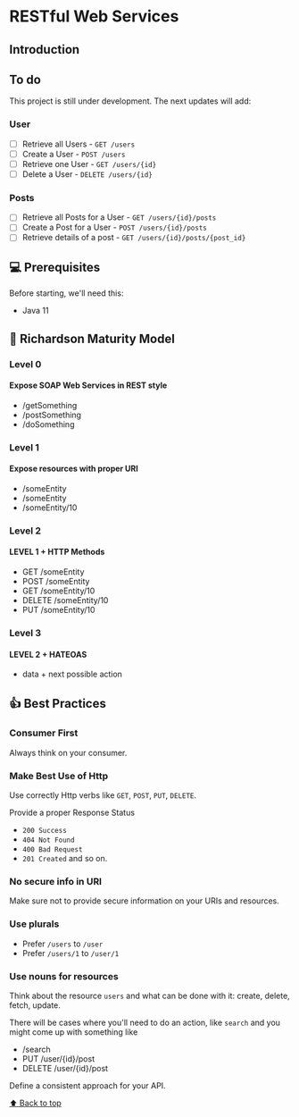 # RESTful Web Services

<!-- ![GitHub repo size](https://img.shields.io/github/repo-size/luigigil/event-driven-microservices?style=for-the-badge)
![GitHub language count](https://img.shields.io/github/languages/count/luigigil/event-driven-microservices?style=for-the-badge)
![GitHub forks](https://img.shields.io/github/forks/luigigil/event-driven-microservices?style=for-the-badge)
![Bitbucket open issues](https://img.shields.io/bitbucket/issues/luigigil/event-driven-microservices?style=for-the-badge)
![Bitbucket open pull requests](https://img.shields.io/bitbucket/pr-raw/luigigil/event-driven-microservices?style=for-the-badge)
![](https://img.shields.io/github/languages/top/luigigil/event-driven-microservices?style=for-the-badge) -->

##  Introduction

<!-- There are many patterns that can be found for building production-ready software. A good start point could be looking at Chris Richardson's [site](https://microservices.io/patterns/index.html).

This repository was initially built as part of the author's study from Sergey Kargopolov's [course](https://www.udemy.com/course/spring-boot-microservices-cqrs-saga-axon-framework/). The main objective was a build a simple event-driven [microservices](https://microservices.io/patterns/microservices.html) system, as well as the application of patterns like [CQRS](https://microservices.io/patterns/data/cqrs.html), [Event-Sourcing](https://microservices.io/patterns/data/event-sourcing.html), [Saga](https://microservices.io/patterns/data/saga.html), [Database per Service](https://microservices.io/patterns/data/database-per-service.html) and [Domain event](https://microservices.io/patterns/data/domain-event.html).

Next challenges include extending functionalities of this project, adding a nice frontend interface, and explore the patterns above more in depth, as well as impleting other interesting patterns to solve problems that might happen. -->

##  To do

This project is still under development. The next updates will add:

### User

- [   ] Retrieve all Users - ```GET /users```
- [   ] Create a User - ```POST /users```
- [   ] Retrieve one User - ```GET /users/{id}```
- [   ] Delete a User - ```DELETE /users/{id}```

### Posts

- [   ] Retrieve all Posts for a User - ```GET /users/{id}/posts```
- [   ] Create a Post for a User - ```POST /users/{id}/posts```
- [   ] Retrieve details of a post - ```GET /users/{id}/posts/{post_id}```

## 💻 Prerequisites

Before starting, we'll need this:

* Java 11

## :green_book: Richardson Maturity Model

### Level 0
#### Expose SOAP Web Services in REST style
- /getSomething
- /postSomething
- /doSomething

### Level 1
#### Expose resources with proper URI
- /someEntity
- /someEntity
- /someEntity/10

### Level 2
#### LEVEL 1 + HTTP Methods
- GET /someEntity
- POST /someEntity
- GET /someEntity/10
- DELETE /someEntity/10
- PUT /someEntity/10

### Level 3
#### LEVEL 2 + HATEOAS
- data + next possible action

## :+1: Best Practices

### Consumer First

Always think on your consumer.

### Make Best Use of Http
Use correctly Http verbs like `GET`, `POST`, `PUT`, `DELETE`.

Provide a proper Response Status 
- `200 Success`
- `404 Not Found`
- `400 Bad Request`
- `201 Created` and so on.

### No secure info in URI
Make sure not to provide secure information on your URIs and resources.

### Use plurals
- Prefer `/users` to `/user`
- Prefer `/users/1` to `/user/1`

### Use nouns for resources
Think about the resource `users` and what can be done with it: create, delete, fetch, update. 

There will be cases where you'll need to do an action, like `search` and you might come up with something like
- /search
- PUT /user/{id}/post
- DELETE /user/{id}/post

Define a consistent approach for your API.

<!-- ## 🚀 Getting started

In order to start up the project, you'll need an instance of [Axon Server](https://axoniq.io/product-overview/axon-server)

Axon Server: run this command inside `axon-server` folder.
```
sh ./run-axon.sh
```
In case that is any doubt on running axon server in a docker container, there's an axon's blog post that can be helpful: https://axoniq.io/blog-overview/running-axon-server-in-docker


Start running first `discovery-server`. Then run `orders-service`, `payments-service`, `products-service` and `users-service`. The last one will be `api-gateway`. -->


<!-- ## ☕ Working with the API

### products-service

#### Creating a product

`POST /products-service/products`

     curl -i -H 'Accept: application/json' \
      -H 'Content-Type: application/json' \
      -d '{ "title": "Foo", "price": 10, "quantity": 2 }' \
      http://localhost:8082/products-service/products

### Response

    HTTP/1.1 200 OK
    Content-Type: application/json
    Date: Thu, 02 Dec 2021 15:53:56 GMT
    content-length: 36

    11dee306-0103-4c33-97f9-76b43112f096

### orders-service

#### Placing an order for a product

`POST /orders-service/orders`

     curl -i -H 'Accept: application/json' \
      -H 'Content-Type: application/json' \
      -d '{
            "productId": "11dee306-0103-4c33-97f9-76b43112f096",
            "quantity": 1,
            "addressId": "afbb5881-a872-4d13-993c-faeb8350eea5"
        }' \
      http://192.168.0.3:8082/orders-service/orders

### Response

    HTTP/1.1 200 OK
    transfer-encoding: chunked
    Content-Type: application/json
    Date: Thu, 02 Dec 2021 15:58:38 GMT

    {"orderId":"b9a1e7a3-b147-4f88-86c1-edc08f653912","orderStatus":"APPROVED","message":""}

For viewing Axon Dashboard: http://localhost:8024/

For viewing discovery-service interface: http://localhost:8761/ -->

[⬆ Back to top](#restful-web-services)<br>
